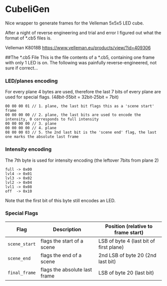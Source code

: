 CubeliGen
=========

Nice wrapper to generate frames for the Velleman 5x5x5 LED cube.

After a night of reverse engineering and trial and error I figured out
what the format of *.cb5 files is.

Velleman K8018B
https://www.velleman.eu/products/view/?id=409306

##The *.cb5 File
This is the file contents of a *.cb5, containing one frame with only 1 LED is on. The following
was painfully reverse-engineered, not sure if correct...

### LED/planes encoding
For every plane 4 bytes are used, therefore the last 7 bits of every plane are used
for special flags. (4*8bit-5*5bit = 32bit-25bit = 7bit)

```
00 00 00 01 // 1. plane, the last bit flags this as a 'scene start' frame
00 00 00 00 // 2. plane, the last bits are used to encode the intensity, 0 corresponds to full intensity
00 00 00 00 // 3. plane
00 00 00 00 // 4. plane 
08 00 00 03 // 5. the 2nd last bit is the 'scene end' flag, the last one marks the absolute last frame
```

### Intensity encoding
The 7th byte is used for intensity encoding (the leftover 7bits from plane 2)
```
full -> 0x00
lvl4 -> 0x01
lvl3 -> 0x02
lvl2 -> 0x04
lvl1 -> 0x08
off  -> 0x10
```
Note that the first bit of this byte still encodes an LED.

### Special Flags
Flag | Description | Position (relative to frame start)
-----|-------------|----------
`scene_start` | flags the start of a scene | LSB of byte 4 (last bit of first plane)
`scene_end`   | flags the end of a scene | 2nd LSB of byte 20 (2nd last bit)
`final_frame` | flags the absolute last frame | LSB of byte 20 (last bit)





